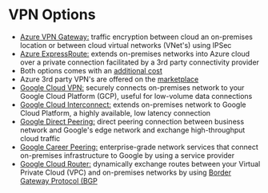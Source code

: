 # VPN Options

* [Azure VPN Gateway:](https://docs.microsoft.com/en-us/azure/vpn-gateway/vpn-gateway-about-vpngateways) traffic encryption between cloud an on-premises location or between cloud virtual networks (VNet's) using IPSec
* [Azure ExpressRoute:](https://docs.microsoft.com/en-us/azure/expressroute/expressroute-introduction) extends on-premises networks into Azure cloud over a private connection facilitated by a 3rd party connectivity provider
* Both options comes with an [additional cost](https://azure.microsoft.com/en-ca/pricing/details/vpn-gateway/)
* Azure 3rd party VPN's are offered on the [marketplace](https://azuremarketplace.microsoft.com/en-us/marketplace/apps?search=vpn&page=1)
* [Google Cloud VPN:](https://cloud.google.com/vpn/docs/) securely connects on-premises network to your Google Cloud Platform (GCP), useful for low-volume data connections
* [Google Cloud Interconnect:](https://cloud.google.com/interconnect/docs/how-to/choose-type) extends on-premises network to Google Cloud Platform, a highly available, low latency connection
* [Google Direct Peering:](https://cloud.google.com/interconnect/docs/how-to/direct-peering)  direct peering connection between business network and Google's edge network and exchange high-throughput cloud traffic
* [Google Career Peering:](https://cloud.google.com/interconnect/docs/how-to/carrier-peering) enterprise-grade network services that connect on-premises infrastructure to Google by using a service provider
* [Google Cloud Router:](https://cloud.google.com/router/docs/) dynamically exchange routes between your Virtual Private Cloud (VPC) and on-premises networks by using [Border Gateway Protocol (BGP](https://www.wikipedia.org/wiki/Border_Gateway_Protocol)
